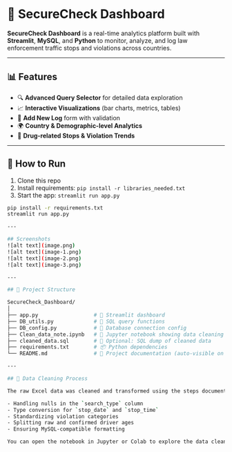 # 🚓 SecureCheck Dashboard

**SecureCheck Dashboard** is a real-time analytics platform built with **Streamlit**, **MySQL**, and **Python** to monitor, analyze, and log law enforcement traffic stops and violations across countries.

---

## 📊 Features

- 🔍 **Advanced Query Selector** for detailed data exploration
- 📈 **Interactive Visualizations** (bar charts, metrics, tables)
- 🧾 **Add New Log** form with validation
- 🌍 **Country & Demographic-level Analytics**
- 🚨 **Drug-related Stops & Violation Trends**

---

## 🚀 How to Run

1. Clone this repo
2. Install requirements: `pip install -r libraries_needed.txt`
3. Start the app: `streamlit run app.py`

```bash
pip install -r requirements.txt
streamlit run app.py

---

## Screenshots
![alt text](image.png)
![alt text](image-1.png)
![alt text](image-2.png)
![alt text](image-3.png)

---

## 📌 Project Structure

SecureCheck_Dashboard/
│
├── app.py                  # 🚀 Streamlit dashboard
├── DB_utils.py             # 🔌 SQL query functions
├── DB_config.py            # 🔐 Database connection config
├── Clean_data_note.ipynb   # 📓 Jupyter notebook showing data cleaning process
├── cleaned_data.sql        # 🧾 Optional: SQL dump of cleaned data
├── requirements.txt        # 📦 Python dependencies
└── README.md               # 📘 Project documentation (auto-visible on GitHub)

---

## 🧹 Data Cleaning Process

The raw Excel data was cleaned and transformed using the steps documented in the `clean_data_note.ipynb` notebook. Key operations included:

- Handling nulls in the `search_type` column
- Type conversion for `stop_date` and `stop_time`
- Standardizing violation categories
- Splitting raw and confirmed driver ages
- Ensuring MySQL-compatible formatting

You can open the notebook in Jupyter or Colab to explore the data cleaning logic.
